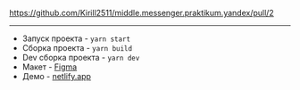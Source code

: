 https://github.com/Kirill2511/middle.messenger.praktikum.yandex/pull/2
___

- Запуск проекта - `yarn start`
- Сборка проекта - `yarn build`
- Dev сборка проекта - `yarn dev`
- Макет - [Figma](https://www.figma.com/file/jF5fFFzgGOxQeB4CmKWTiE/Chat_external_link?node-id=0%3A1)
- Демо - [netlify.app](https://frabjous-griffin-9fa393.netlify.app)
